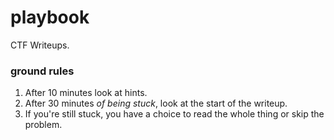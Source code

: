 # playbook

CTF Writeups.


### ground rules

1. After 10 minutes look at hints.
2. After 30 minutes *of being stuck*, look at the start of the writeup. 
3. If you're still stuck, you have a choice to read the whole thing or skip the problem.

